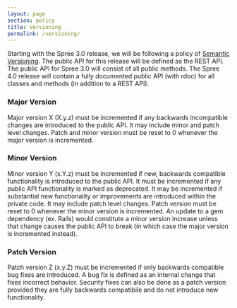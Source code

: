```yaml
---
layout: page
section: policy
title: Versioning
permalink: /versioning/
---
```


Starting with the Spree 3.0 release, we will be following a policy of [Semantic Versioning](http://semver.org/). The public API for this release will be defined as the REST API. The public API for Spree 3.0 will consist of all public methods.  The Spree 4.0 release will contain a fully documented public API (with rdoc) for all classes and methods (in addition to a REST API).

### Major Version

Major version X (X.y.z) must be incremented if any backwards incompatible changes are introduced to the public API. It may include minor and patch level changes. Patch and minor version must be reset to 0 whenever the major version is incremented.

### Minor Version

Minor version Y (x.Y.z) must be incremented if new, backwards compatible functionality is introduced to the public API. It must be incremented if any public API functionality is marked as deprecated. It may be incremented if substantial new functionality or improvements are introduced within the private code. It may include patch level changes. Patch version must be reset to 0 whenever the minor version is incremented. An update to a gem dependency (ex. Rails) would constitute a minor version increase unless that change causes the public API to break (in which case the major version is incremented instead).

### Patch Version

Patch version Z (x.y.Z) must be incremented if only backwards compatible bug fixes are introduced. A bug fix is defined as an internal change that fixes incorrect behavior. Security fixes can also be done as a patch version provided they are fully backwards compatibile and do not introduce new functionality.